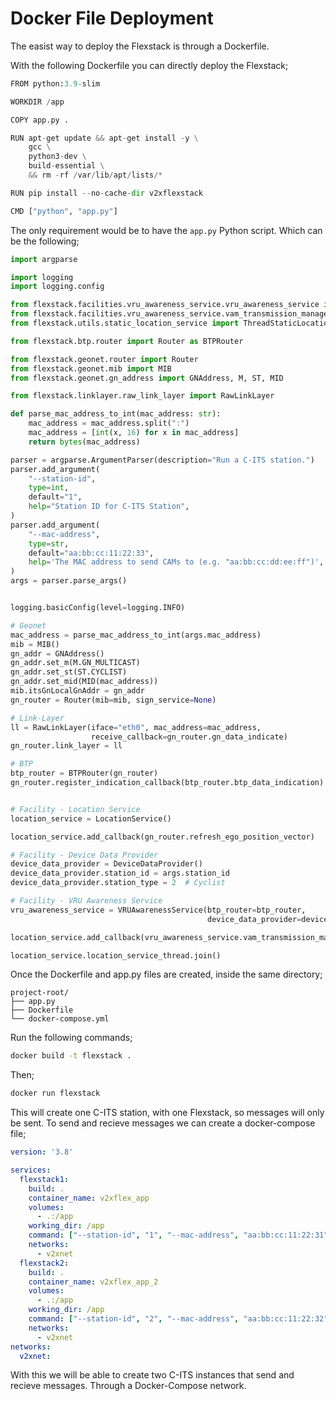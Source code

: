 # Docker File Deployment

The easist way to deploy the Flexstack is through a Dockerfile.

With the following Dockerfile you can directly deploy the Flexstack;

```py
FROM python:3.9-slim

WORKDIR /app

COPY app.py .

RUN apt-get update && apt-get install -y \
    gcc \
    python3-dev \
    build-essential \
    && rm -rf /var/lib/apt/lists/*

RUN pip install --no-cache-dir v2xflexstack

CMD ["python", "app.py"]
```

The only requirement would be to have the `app.py` Python script. Which can be the following;

```py
import argparse

import logging
import logging.config

from flexstack.facilities.vru_awareness_service.vru_awareness_service import VRUAwarenessService
from flexstack.facilities.vru_awareness_service.vam_transmission_management import DeviceDataProvider
from flexstack.utils.static_location_service import ThreadStaticLocationService as LocationService

from flexstack.btp.router import Router as BTPRouter

from flexstack.geonet.router import Router
from flexstack.geonet.mib import MIB
from flexstack.geonet.gn_address import GNAddress, M, ST, MID

from flexstack.linklayer.raw_link_layer import RawLinkLayer

def parse_mac_address_to_int(mac_address: str):
    mac_address = mac_address.split(":")
    mac_address = [int(x, 16) for x in mac_address]
    return bytes(mac_address)

parser = argparse.ArgumentParser(description="Run a C-ITS station.")
parser.add_argument(
    "--station-id",
    type=int,
    default="1",
    help="Station ID for C-ITS Station",
)
parser.add_argument(
    "--mac-address",
    type=str,
    default="aa:bb:cc:11:22:33",
    help='The MAC address to send CAMs to (e.g. "aa:bb:cc:dd:ee:ff")',
)
args = parser.parse_args()


logging.basicConfig(level=logging.INFO)

# Geonet
mac_address = parse_mac_address_to_int(args.mac_address)
mib = MIB()
gn_addr = GNAddress()
gn_addr.set_m(M.GN_MULTICAST)
gn_addr.set_st(ST.CYCLIST)
gn_addr.set_mid(MID(mac_address))
mib.itsGnLocalGnAddr = gn_addr
gn_router = Router(mib=mib, sign_service=None)

# Link-Layer
ll = RawLinkLayer(iface="eth0", mac_address=mac_address,
                  receive_callback=gn_router.gn_data_indicate)
gn_router.link_layer = ll

# BTP
btp_router = BTPRouter(gn_router)
gn_router.register_indication_callback(btp_router.btp_data_indication)


# Facility - Location Service
location_service = LocationService()

location_service.add_callback(gn_router.refresh_ego_position_vector)

# Facility - Device Data Provider
device_data_provider = DeviceDataProvider()
device_data_provider.station_id = args.station_id
device_data_provider.station_type = 2  # Cyclist

# Facility - VRU Awareness Service
vru_awareness_service = VRUAwarenessService(btp_router=btp_router,
                                            device_data_provider=device_data_provider)

location_service.add_callback(vru_awareness_service.vam_transmission_management.location_service_callback)

location_service.location_service_thread.join()
```

Once the Dockerfile and app.py files are created, inside the same directory;

```
project-root/
├── app.py
├── Dockerfile
└── docker-compose.yml
```


Run the following commands; 

```bash
docker build -t flexstack .
```

Then;

```bash
docker run flexstack
```

This will create one C-ITS station, with one Flexstack, so messages will only be sent. To send and recieve messages we can create a docker-compose file;

```yaml
version: '3.8'

services:
  flexstack1:
    build: .
    container_name: v2xflex_app
    volumes:
      - .:/app
    working_dir: /app
    command: ["--station-id", "1", "--mac-address", "aa:bb:cc:11:22:31"]
    networks:
      - v2xnet
  flexstack2:
    build: .
    container_name: v2xflex_app_2
    volumes:
      - .:/app
    working_dir: /app
    command: ["--station-id", "2", "--mac-address", "aa:bb:cc:11:22:32"]
    networks:
      - v2xnet
networks:
  v2xnet:
```

With this we will be able to create two C-ITS instances that send and recieve messages. Through a Docker-Compose network.


